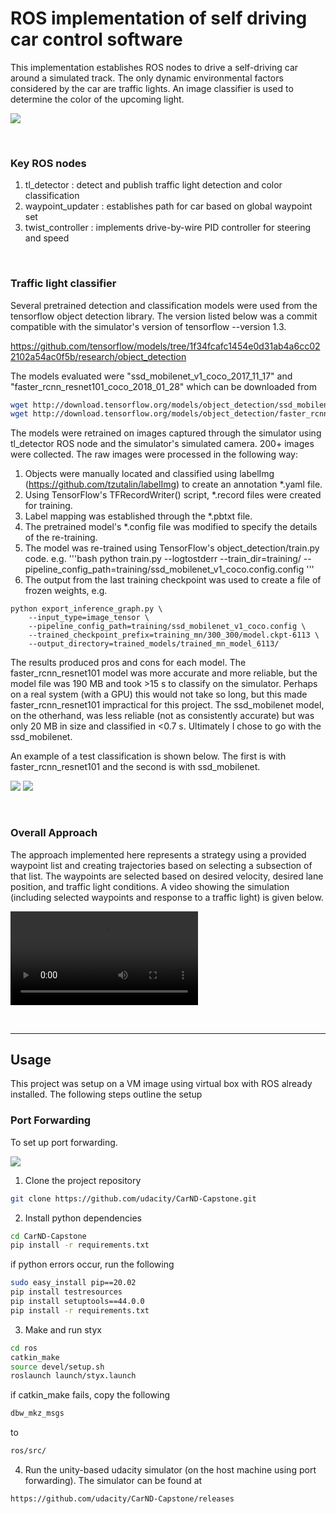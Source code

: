 # ROS implementation of self driving car control software

This implementation establishes ROS nodes to drive a self-driving car around a simulated track. The only dynamic environmental factors considered by the car are traffic lights. An image classifier is used to determine the color of the upcoming light.

![](imgs/driving_image.png)

<br>


### Key ROS nodes
 1. tl_detector : detect and publish traffic light detection and color classification
 2. waypoint_updater : establishes path for car based on global waypoint set
 3. twist_controller : implements drive-by-wire PID controller for steering and speed

<br>

### Traffic light classifier
Several pretrained detection and classification models were used from the tensorflow object detection library. The version listed below was a commit compatible with the simulator's version of tensorflow --version 1.3.

https://github.com/tensorflow/models/tree/1f34fcafc1454e0d31ab4a6cc022102a54ac0f5b/research/object_detection

The models evaluated were "ssd_mobilenet_v1_coco_2017_11_17" and "faster_rcnn_resnet101_coco_2018_01_28" which can be downloaded from

```bash
wget http://download.tensorflow.org/models/object_detection/ssd_mobilenet_v1_coco_2017_11_17.tar.gz
wget http://download.tensorflow.org/models/object_detection/faster_rcnn_resnet101_coco_2018_01_28.tar.gz

```

The models were retrained on images captured through the simulator using tl_detector ROS node and the simulator's simulated camera. 200+ images were collected. The raw images were processed in the following way:
1. Objects were manually located and classified using labelImg (https://github.com/tzutalin/labelImg) to create an annotation *.yaml file.
2. Using TensorFlow's TFRecordWriter() script, *.record files were created for training.
3. Label mapping was established through the *.pbtxt file.
4. The pretrained model's *.config file was modified to specify the details of the re-training.
5. The model was re-trained using TensorFlow's object_detection/train.py code. e.g. 
'''bash
python train.py  --logtostderr --train_dir=training/ --pipeline_config_path=training/ssd_mobilenet_v1_coco.config.config
'''
6. The output from the last training checkpoint was used to create a file of frozen weights, e.g.
```
python export_inference_graph.py \
    --input_type=image_tensor \
    --pipeline_config_path=training/ssd_mobilenet_v1_coco.config \
    --trained_checkpoint_prefix=training_mn/300_300/model.ckpt-6113 \
    --output_directory=trained_models/trained_mn_model_6113/
```

The results produced pros and cons for each model. The faster_rcnn_resnet101 model was more accurate and more reliable, but the model file was 190 MB and took >15 s to classify on the simulator. Perhaps on a real system (with a GPU) this would not take so long, but this made faster_rcnn_resnet101 impractical for this project. The ssd_mobilenet model, on the otherhand, was less reliable (not as consistently accurate) but was only 20 MB in size and classified in <0.7 s. Ultimately I chose to go with the ssd_mobilenet.

An example of a test classification is shown below. The first is with faster_rcnn_resnet101 and the second is with ssd_mobilenet.

![](imgs/resnet_green.jpg)
![](imgs/mobilenet_green.jpg)

<br>

### Overall Approach
The approach implemented here represents a strategy using a provided waypoint list and creating trajectories based on selecting a subsection of that list. The waypoints are selected based on desired velocity, desired lane position, and traffic light conditions. A video showing the simulation (including selected waypoints and response to a traffic light) is given below.

![](imgs/demo_tl_response.mov)

<br>

---

## Usage

This project was setup on a VM image using virtual box with ROS already installed. The following steps outline the setup


### Port Forwarding
To set up port forwarding.

![](imgs/port_forwarding.png)

1. Clone the project repository
```bash
git clone https://github.com/udacity/CarND-Capstone.git
```

2. Install python dependencies
```bash
cd CarND-Capstone
pip install -r requirements.txt
```
if python errors occur, run the following

```bash
sudo easy_install pip==20.02
pip install testresources
pip install setuptools==44.0.0
pip install -r requirements.txt
```
3. Make and run styx
```bash
cd ros
catkin_make
source devel/setup.sh
roslaunch launch/styx.launch
```

if catkin_make fails, copy the following
```bash
dbw_mkz_msgs
```
to 
```bash
ros/src/
```

4. Run the unity-based udacity simulator (on the host machine using port forwarding). The simulator can be found at 
```bash
https://github.com/udacity/CarND-Capstone/releases
```



